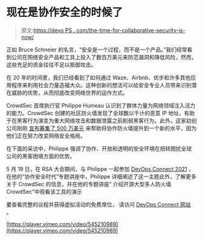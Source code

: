 # 现在是协作安全的时候了

> 原文:[https://devo PS . com/the-time-for-collaborative-security-is-now/](https://devops.com/the-time-for-collaborative-security-is-now/)

正如 Bruce Schneier 的名言，“安全是一个过程，而不是一个产品。”我们经常看到公司在网络安全产品和工具上投入了数百万美元来防范漏洞和降低风险，然而，这些充足的资金往往不足以抵御攻击。

在 20 年的时间里，我们已经看到了如何通过 Waze、Airbnb、优步和许多其他应用程序来利用社会力量造福大众。这种创新的想法可以给安全专业人员带来识别潜在威胁的优势，从而彻底改变网络世界的运作方式。

CrowdSec 首席执行官 Philippe Humeau 认识到了群体力量为网络领域注入活力的能力。CrowdSec 创建的社区防火墙发现了全球数以千计的恶意 IP 地址，有助于在黑客行为演变为重大网络攻击和数据泄露之前削弱黑客行为。此外，这家初创公司刚刚 [宣布筹集了 500 万美元](https://crowdsec.net/2021/05/04/fundraiser-announcement) 来帮助将协作防火墙提升到一个新的水平，因为他们正在努力改变网络安全格局。

在下面的采访中，Philippe 强调了协作、开放和透明的安全环境在扭转困扰全球公司的黑客困境方面的优势。

5 月 19 日，在 RSA 大会期间，与 Philippe 一起参加 [DevOps Connect 2021](https://www.mediaopsevents.com/devopsconnect) ，在他的“协作安全时代”专题讲座中，Philippe 详细阐述了这一主题此外，了解更多关于 CrowdSec 的信息，并在他的专题讲座“ 介绍开源大型多人防火墙 CrowdSec”中观看该工具的演示

要查看完整的议程并获得虚拟活动的免费席位， 请访问 [DevOps Connect 网站](https://www.mediaopsevents.com/devopsconnect?_campaign&utm_medium=RSAC&utm_source=Blogs) 。

[https://player.vimeo.com/video/545210989](https://player.vimeo.com/video/545210989)